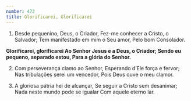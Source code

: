 ```yaml
---
number: 472
title: Glorificarei, Glorificarei
---
```


1. Desde pequenino, Deus, o Criador,
  Fez-me conhecer a Cristo, o Salvador;
  Tem manifestado em mim o Seu amor,
  Pelo bom Consolador.

  __Glorificarei, glorificarei
  Ao Senhor Jesus e a Deus, o Criador;
  Sendo eu pequeno, separado estou,
  Para a glória do Senhor.__

2. Com perseverança clamo ao Senhor,
  Esperando d’Ele força e fervor;
  Nas tribulações serei um vencedor,
  Pois Deus ouve o meu clamor.

3. A gloriosa pátria hei de alcançar,
  Se seguir a Cristo sem desanimar;
  Nada neste mundo pode se igualar
  Com aquele eterno lar.
